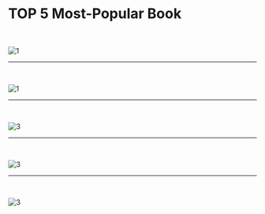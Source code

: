 


# TOP 5 Most-Popular Book

<br>

![1](https://amsjournal.files.wordpress.com/2012/06/hungergamescover.jpg)

<hr><br>

![1](http://www.thealmightyguru.com/Reviews/HarryPotter/Images/Cover-SorcerersStone.jpg)

<hr><br>

![3](https://thoughtcatalog.files.wordpress.com/2012/12/twilight_book_cover.jpg?w=584&h=918)

<hr><br>

![3](http://i.huffpost.com/gen/1148926/images/o-CLASSIC-BOOKS-ORIGINAL-COVERS-facebook.jpg)

<hr><br>

![3](http://1.bp.blogspot.com/-STXLqSdhkqs/UWVT8z02sbI/AAAAAAAC6J0/mvW8SvUPcBs/s1600/Gatsby___1A.jpg)
